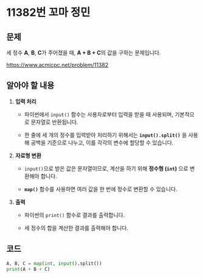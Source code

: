 # 11382번 꼬마 정민
## 문제
세 정수 **A**, **B**, **C**가 주어졌을 때, **A + B + C**의 값을 구하는 문제입니다.

https://www.acmicpc.net/problem/11382

## 알아야 할 내용
1. **입력 처리**
   - 파이썬에서 `input()` 함수는 사용자로부터 입력을 받을 때 사용되며, 기본적으로 문자열로 반환됩니다.
   
   - 한 줄에 세 개의 정수를 입력받아 처리하기 위해서는 **`input().split()`** 을 사용해 공백을 기준으로 나누고, 이를 각각의 변수에 할당할 수 있습니다.

2. **자료형 변환**
   - `input()`으로 받은 값은 문자열이므로, 계산을 하기 위해 **정수형 (`int`)** 으로 변환해야 합니다.

   - **`map()`** 함수를 사용하면 여러 값을 한 번에 정수로 변환할 수 있습니다.

3. **출력**
   - 파이썬의 `print()` 함수로 결과를 출력합니다.
   
   - 세 정수의 합을 계산한 결과를 출력해야 합니다.

## 코드
```python
A, B, C = map(int, input().split())
print(A + B + C)
```


